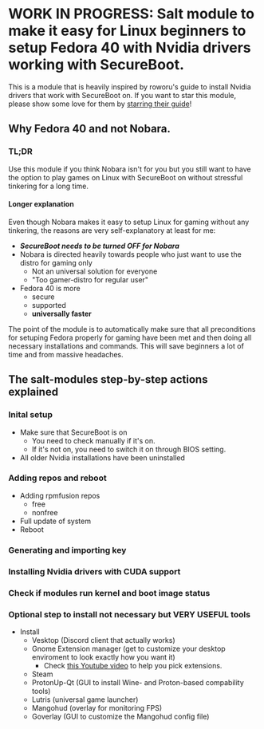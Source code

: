 # WORK IN PROGRESS: Salt module to make it easy for Linux beginners to setup Fedora 40 with Nvidia drivers working with SecureBoot.

This is a module that is heavily inspired by roworu's guide to install Nvidia drivers that work with SecureBoot on. If you want to star this module, please show some love for them by [starring their guide](https://github.com/roworu/nvidia-fedora-secureboot)!

## Why Fedora 40 and not Nobara.

### TL;DR

Use this module if you think Nobara isn't for you but you still want to have the option to play games on Linux with SecureBoot on without stressful tinkering for a long time. 

#### Longer explanation

Even though Nobara makes it easy to setup Linux for gaming without any tinkering, the reasons are very self-explanatory at least for me:

- ***SecureBoot needs to be turned OFF for Nobara***
- Nobara is directed heavily towards people who just want to use the distro for gaming only
  - Not an universal solution for everyone
  - "Too gamer-distro for regular user"
- Fedora 40 is more
  - secure
  - supported
  - **universally faster**

The point of the module is to automatically make sure that all preconditions for setuping Fedora properly for gaming have been met and then doing all necessary installations and commands.
This will save beginners a lot of time and from massive headaches.

## The salt-modules step-by-step actions explained

### Inital setup

- Make sure that SecureBoot is on
  - You need to check manually if it's on.
  - If it's not on, you need to switch it on through BIOS setting.
- All older Nvidia installations have been uninstalled

### Adding repos and reboot

- Adding rpmfusion repos
  - free
  - nonfree
- Full update of system
- Reboot

### Generating and importing key



### Installing Nvidia drivers with CUDA support



### Check if modules run kernel and boot image status



### Optional step to install not necessary but VERY USEFUL tools

- Install
  - Vesktop (Discord client that actually works)
  - Gnome Extension manager (get to customize your desktop enviroment to look exactly how you want it)
    - Check [this Youtube video](https://www.youtube.com/watch?v=AE1-W2bMVEs) to help you pick extensions.
  - Steam
  - ProtonUp-Qt (GUI to install Wine- and Proton-based compability tools)
  - Lutris (universal game launcher)
  - Mangohud (overlay for monitoring FPS)
  - Goverlay (GUI to customize the Mangohud config file)







